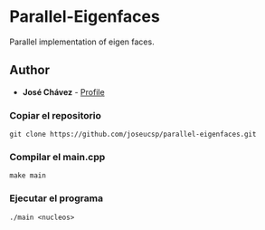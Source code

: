 # Parallel-Eigenfaces

Parallel implementation of eigen faces.

## Author

* **José Chávez** - [Profile](https://github.com/joseucsp	)

### Copiar el repositorio
```
git clone https://github.com/joseucsp/parallel-eigenfaces.git
```
### Compilar el main.cpp
```
make main
```
### Ejecutar el programa
```
./main <nucleos>
```